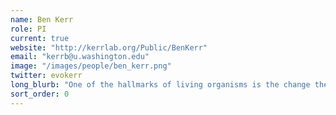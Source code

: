 ```yaml
---
name: Ben Kerr
role: PI
current: true
website: "http://kerrlab.org/Public/BenKerr"
email: "kerrb@u.washington.edu"
image: "/images/people/ben_kerr.png"
twitter: evokerr
long_blurb: "One of the hallmarks of living organisms is the change they induce in their abiotic and biotic environments. For instance, earthworms affect soil structure, beavers build dams, bees construct nests, trees lower light levels under their canopies, butterflies pollinate flowers, etc. Through their development, physiology, and behavior, organisms alter the world in which they live and these effects can feed back to influence their ecology and evolution. This process has been labeled niche construction (or, alternatively, ecosystem engineering). Using a combination of analytical, simulation-based and lab-experimental techniques, my collaborators and I have focused on biological systems that possess strong niche construction elements: (1) fire-prone flora with plant traits that enhance flammability, (2) learning organisms that alter the form and frequency of their stimuli, (3) bacteria that produce anti-bacterial toxins, and (4) hosts and pathogens that continually coevolve. Recently, we have focused on how the incorporation of spatial structure can drastically affect the eco-evolutionary dynamics of these and other niche construction systems. In particular, I am extremely interested in how altruistic forms of niche construction evolve in relation to various forms of population structure."
sort_order: 0
---
```

